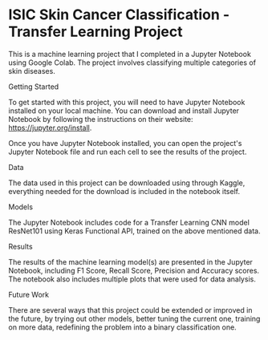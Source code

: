 # ISIC Skin Cancer Classification - Transfer Learning Project

This is a machine learning project that I completed in a Jupyter Notebook using Google Colab. The project involves classifying multiple categories of skin diseases.

Getting Started

To get started with this project, you will need to have Jupyter Notebook installed on your local machine. You can download and install Jupyter Notebook by following the instructions on their website: https://jupyter.org/install.

Once you have Jupyter Notebook installed, you can open the project's Jupyter Notebook file and run each cell to see the results of the project.

Data

The data used in this project can be downloaded using through Kaggle, everything needed for the download is included in the notebook itself.

Models

The Jupyter Notebook includes code for a Transfer Learning CNN model ResNet101 using Keras Functional API, trained on the above mentioned data.

Results

The results of the machine learning model(s) are presented in the Jupyter Notebook, including F1 Score, Recall Score, Precision and Accuracy scores. The notebook also includes multiple plots that were used for data analysis.

Future Work

There are several ways that this project could be extended or improved in the future, by trying out other models, better tuning the current one, training on more data, redefining the problem into a binary classification one.
